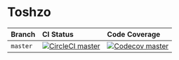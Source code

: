 # Toshzo

| Branch | CI Status | Code Coverage |
|:------ |:----------|:--------------|
| `master` | [![CircleCI master](https://img.shields.io/circleci/project/github/RedSparr0w/node-csgo-parser/master.svg?style=flat-square)](https://circleci.com/gh/kieranroneill/toshzo/tree/master) | [![Codecov master](https://img.shields.io/codecov/c/github/codecov/example-python/master.svg?style=flat-square)](https://codecov.io/gh/kieranroneill/toshzo) |
 